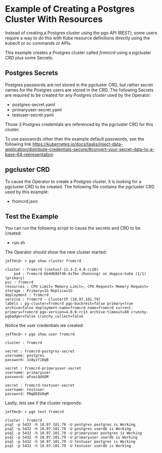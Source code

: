 
# Example of Creating a Postgres Cluster With Resources

Instead of creating a Postgres cluster using the pgo API (REST),
some users require a way to do this with Kube resource definitions
directly using the kubectl or oc commands or APIs.

This example creates a Postgres cluster called *fromcrd* using
a pgcluster CRD plus some Secrets.

## Postgres Secrets

Postgres passwords are not stored in the pgcluster CRD, but rather
secret names for the Postgres users are stored in the CRD.  The
following Secrets are required to be created for any Postgres
cluster used by the Operator:
 * postgres-secret.yaml
 * primaryuser-secret.yaml
 * testuser-secret.yaml

Those 3 Postgres credentials are referenced by the pgcluster CRD
for this cluster.

To use passwords other than the example default passwords, see
the following link https://kubernetes.io/docs/tasks/inject-data-application/distribute-credentials-secure/#convert-your-secret-data-to-a-base-64-representation

## pgcluster CRD

To cause the Operator to create a Postgres cluster, it is looking
for a pgcluster CRD to be created.  The following file contains
the pgcluster CRD used by this example:
 * fromcrd.json

## Test the Example
You can run the following script to cause the secrets
and CRD to be created:
 * run.sh

The Operator should show the new cluster started:

    jeffmc@~ > pgo show cluster fromcrd

    cluster : fromcrd (centos7-11.3-2.4.0-rc10)
    	pod : fromcrd-6b4d69df46-4s7bn (Running) on doppio-kube (1/1) (primary)
	pvc : fromcrd
	resources : CPU Limit= Memory Limit=, CPU Request= Memory Request=
	storage : Primary=1G Replica=1G
	deployment : fromcrd
	service : fromcrd - ClusterIP (10.97.101.79)
	labels : pg-cluster=fromcrd pgo-backrest=false primary=true archive=false deployment-name=fromcrd name=fromcrd current-primary=fromcrd pgo-version=4.0.0-rc13 archive-timeout=60 crunchy-pgbadger=false crunchy_collect=false 

Notice the user credentials we created:

    jeffmc@~ > pgo show user fromcrd

    cluster : fromcrd

    secret : fromcrd-postgres-secret
	username: postgres
	password: 3zAyzf18qB

    secret : fromcrd-primaryuser-secret
	username: primaryuser
	password: wFoaiQdXOM

    secret : fromcrd-testuser-secret
	username: testuser
	password: PNq8EEU0qM

Lastly, lets see if the cluster responds:

    jeffmc@~ > pgo test fromcrd

    cluster : fromcrd 
	psql -p 5432 -h 10.97.101.79 -U postgres postgres is Working
	psql -p 5432 -h 10.97.101.79 -U postgres userdb is Working
	psql -p 5432 -h 10.97.101.79 -U primaryuser postgres is Working
	psql -p 5432 -h 10.97.101.79 -U primaryuser userdb is Working
	psql -p 5432 -h 10.97.101.79 -U testuser postgres is Working
	psql -p 5432 -h 10.97.101.79 -U testuser userdb is Working
